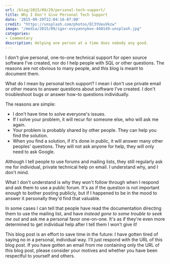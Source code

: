 ```yaml
---
url: /blog/2015/09/29/personal-tech-support/
title: Why I Don't Give Personal Tech Support
date: '2015-09-29T22:04:16-07:00'
credit: "https://unsplash.com/photos/EC3YUeuVkzw"
image: "/media/2015/09/igor-ovsyannykov-440149-unsplash.jpg"
categories:
- Commentary
description: Helping one person at a time does nobody any good.
---
```

I don't give personal, one-to-one technical support for open source software
I've created, nor do I help people with SQL or other questions. The reasons are not obvious to many people, and this blog is meant to document them.

What do I mean by personal tech support? I mean I don't use private email or other means to answer questions about software I've created. I don't troubleshoot bugs or answer how-to questions individually.

The reasons are simple:

- I don't have time to solve everyone's issues.
- If I solve your problem, it will recur for someone else, who will ask me
  again.
- Your problem is probably shared by other people. They can help you find the
  solution.
- When you find a solution, if it's done in public, it will answer many other
  peoples' questions. They will not ask anyone for help, they will only need to
  ask Google.

Although I tell people to use forums and mailing lists, they still regularly ask me for individual, private technical help on email. I understand why, and I don't mind.

What I don't understand is why they won't follow through when I respond and ask them to use a public forum. It's as if the question is not important enough to bother posting publicly, but if I happened to be in the mood to answer it personally they'd find that valuable.

In some cases I can tell that people have read the documentation directing them to use the mailing list, and have *instead gone to some trouble to seek me out* and ask me a personal favor
one-on-one. It's as if they're even more determined to get individual help after I tell them I won't give it!

This blog post is an effort to save time in the future: I have gotten tired of saying no in a personal, individual way. I'll just respond with the URL of this blog post. If you have gotten an email from me containing only the URL of this blog post, please consider your motives and whether you have been respectful to yourself and others.
